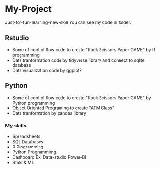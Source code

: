 # My-Project
Just-for-fun-learning-new-skill
You can see my code in folder.

## Rstudio
 - Some of control flow code to create "Rock Scissors Paper GAME" by R programming
 - Data tranformation code by tidyverse library and connect to sqlite database
 - Data visualization code by ggplot2 

## Python
 - Some of control flow code to create "Rock Scissors Paper GAME" by Python programming
 - Object Oriented Programing to create "ATM Class"
 - Data tranformation by pandas library

### My skills
- Spreadsheets
- SQL Databases
- R Programming
- Python Programmimg
- Dashboard Ex. Data-studio Power-BI
- Stats & ML
